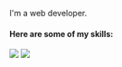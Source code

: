 I'm a web developer.

#### Here are some of my skills:
<img src="https://img.shields.io/badge/JavaScript-323330?style=flat-square&logo=javascript&logoColor=F7DF1E"> <img src="https://img.shields.io/badge/TypeScript-007ACC?style=flat-square&logo=typescript&logoColor=white">
